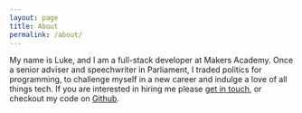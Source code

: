 ```yaml
---
layout: page
title: About
permalink: /about/
---
```


 My name is Luke, and I am a full-stack developer at Makers Academy.
  Once a senior adviser and speechwriter in Parliament,
  I traded politics for programming, to challenge myself in a new career
  and indulge a love of all things tech. If you are interested in hiring me
  please <a href="mailto:{{ site.email }}"> get in touch</a>, or
  checkout my code on <a href="{{site.github_username}}">Github</a>.
